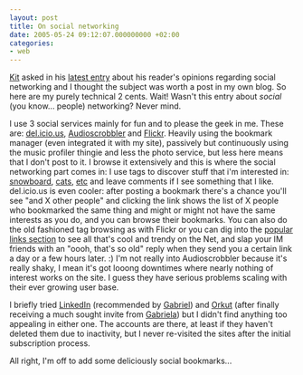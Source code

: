```yaml
---
layout: post
title: On social networking
date: 2005-05-24 09:12:07.000000000 +02:00
categories:
- web
---
```

<a href="http://www.kitblog.com">Kit</a> asked in his <a href="http://homepage.mac.com/cpaul/iblog/C1156848003/E137499451/index.html">latest entry</a> about his reader's opinions regarding social networking and I thought the subject was worth a post in my own blog. So here are my purely technical 2 cents. Wait! Wasn't this entry about <i>social</i> (you know... people) networking? Never mind.

I use 3 social services mainly for fun and to please the geek in me. These are: <a href="http://del.icio.us/">del.icio.us</a>, <a href="http://www.audioscrobbler.com/">Audioscrobbler</a> and <a href="http://www.flickr.com">Flickr</a>. Heavily using the bookmark manager (even integrated it with my site), passively but continuously using the music profiler thingie and less the photo service, but less here means that I don't post to it. I browse it extensively and this is where the social networking part comes in: I use tags to discover stuff that i'm interested in: <a href="http://www.flickr.com/photos/tags/snowboard/">snowboard</a>, <a href="http://www.flickr.com/photos/tags/cat/">cats</a>, <a href="http://www.flickr.com/photos/tags/etc/">etc</a> and leave comments if I see something that I like. del.icio.us is even cooler: after posting a bookmark there's a chance you'll see "and X other people" and clicking the link shows the list of X people who bookmarked the same thing and might or might not have the same interests as you do, and you can browse their bookmarks. You can also do the old fashioned tag browsing as with Flickr or you can dig into the <a href="http://del.icio.us/popular/">popular links section</a> to see all that's cool and trendy on the Net, and slap your IM friends with an "oooh, that's so old" reply when they send you a certain link a day or a few hours later. :) I'm not really into Audioscrobbler because it's really shaky, I mean it's got looong downtimes where nearly nothing of interest works on the site. I guess they have serious problems scaling with their ever growing user base.

I briefly tried <a href="https://www.linkedin.com/">LinkedIn</a> (recommended by <a href="http://www.timbru.com">Gabriel</a>) and <a href="http://www.orkut.com">Orkut</a> (after finally receiving a much sought invite from <a href="http://gabrielia.blogspot.com/">Gabriela</a>) but I didn't find anything too appealing in either one. The accounts are there, at least if they haven't deleted them due to inactivity, but I never re-visited the sites after the initial subscription process.

All right, I'm off to add some deliciously social bookmarks...
